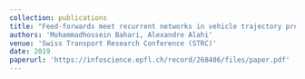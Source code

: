 ```yaml
---
collection: publications
title: "Feed-forwards meet recurrent networks in vehicle trajectory prediction"
authors: 'Mohammadhossein Bahari, Alexandre Alahi'
venue: 'Swiss Transport Research Conference (STRC)'
date: 2019
paperurl: 'https://infoscience.epfl.ch/record/268406/files/paper.pdf'
---
```

